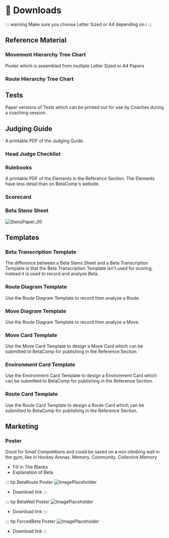 # 📎 Downloads

::: warning
Make sure you choose Letter Sized or A4 depending on i
:::

## Reference Material

### Movement Hierarchy Tree Chart

Poster which is assembled from multiple Letter Sized or A4 Papers

### Route Hierarchy Tree Chart

## Tests

Paper versions of Tests which can be printed out for use by Coaches during a coaching session.

## Judging Guide

A printable PDF of the Judging Guide.

### Head Judge Checklist

### Rulebooks

A printable PDF of the Elements in the Reference Section. The Elements have less detail than on BetaComp's website.

### Scorecard

### Beta Steno Sheet
![StenoPaper_00](/StenoPaper_00.jpg)


## Templates 

### Beta Transcription Template

The difference between a Beta Steno Sheet and a Beta Transcription Template is that the Beta Transcription Template isn't used for scoring, instead it is used to record and analyze Beta.

### Route Diagram Template

Use the Route Diagram Template to record then analyze a Route.

### Move Diagram Template

Use the Route Diagram Template to record then analyze a Move.

### Move Card Template

Use the Move Card Template to design a Move Card which can be submitted to BetaComp for publishing in the Reference Section.

### Environment Card Template

Use the Environment Card Template to design a Environment Card which can be submitted to BetaComp for publishing in the Reference Section.

### Route Card Template

Use the Route Card Template to design a Route Card which can be submitted to BetaComp for publishing in the Reference Section.


## Marketing



### Poster

Good for Small Competitions and could be saved on a non climbing wall in the gym, like in Hockey Arenas. Memory. Community. Collective Memory

- Fill in The Blanks
- Explanation of Beta

::: tip BetaRoute Poster
![ImagePlaceholder](/ImagePlaceholder.png)
- Download link
:::

::: tip BetaWall Poster
![ImagePlaceholder](/ImagePlaceholder.png)
- Download link
:::


::: tip ForcedBeta Poster
![ImagePlaceholder](/ImagePlaceholder.png)
- Download link
:::
